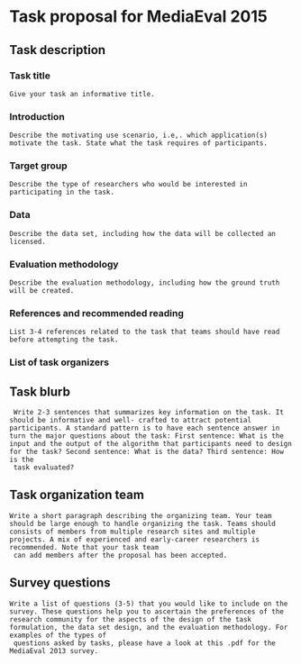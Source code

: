 # Task proposal for MediaEval 2015

## Task description

### Task title

```
Give your task an informative title.
```

### Introduction

```
Describe the motivating use scenario, i.e,. which application(s) motivate the task. State what the task requires of participants.
```

### Target group

```
Describe the type of researchers who would be interested in participating in the task.
```

### Data

```
Describe the data set, including how the data will be collected an licensed.
```

### Evaluation methodology

```
Describe the evaluation methodology, including how the ground truth will be created.
```


### References and recommended reading

```
List 3-4 references related to the task that teams should have read before attempting the task.
```

### List of task organizers


## Task blurb

```
￼Write 2-3 sentences that summarizes key information on the task. It should be informative and well- crafted to attract potential participants. A standard pattern is to have each sentence answer in turn the major questions about the task: First sentence: What is the input and the output of the algorithm that participants need to design for the task? Second sentence: What is the data? Third sentence: How is the
￼task evaluated?
```

## Task organization team

```
Write a short paragraph describing the organizing team. Your team should be large enough to handle organizing the task. Teams should consists of members from multiple research sites and multiple projects. A mix of experienced and early-career researchers is recommended. Note that your task team
￼can add members after the proposal has been accepted.
```

## Survey questions

```
Write a list of questions (3-5) that you would like to include on the survey. These questions help you to ascertain the preferences of the research community for the aspects of the design of the task formulation, the data set design, and the evaluation methodology. For examples of the types of
￼questions asked by tasks, please have a look at this .pdf for the MediaEval 2013 survey.
```
